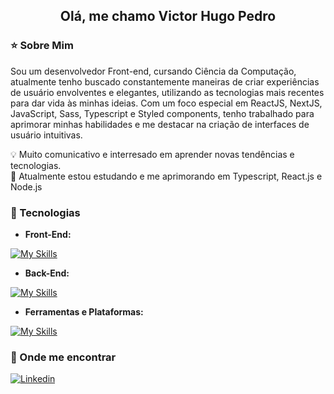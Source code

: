 <h2 align='center'>Olá, me chamo Victor Hugo Pedro</h2>

**<h3>⭐ Sobre Mim</h3>**

<p>Sou um desenvolvedor Front-end, cursando Ciência da Computação, atualmente tenho buscado constantemente maneiras de criar experiências de usuário envolventes e elegantes, utilizando as tecnologias mais recentes para dar vida às minhas ideias. Com um foco especial em ReactJS, NextJS, JavaScript, Sass, Typescript e Styled components, tenho trabalhado para aprimorar minhas habilidades e me destacar na criação de interfaces de usuário intuitivas.</p>

<p>💡 Muito comunicativo e interresado em aprender novas tendências e tecnologias.<br>
🌱 Atualmente estou estudando e me aprimorando em Typescript, React.js e Node.js</p>

**<h3>🚀 Tecnologias</h3>**

- **Front-End:**

[![My Skills](https://skillicons.dev/icons?i=html,css,bootstrap,js,ts,react,redux,sass,figma,styledcomponents,nextjs,tailwind)](https://skillicons.dev)

- **Back-End:**

[![My Skills](https://skillicons.dev/icons?i=mysql,nodejs,express)](https://skillicons.dev)

- **Ferramentas e Plataformas:**

[![My Skills](https://skillicons.dev/icons?i=vscode,git,github,ps,linux)](https://skillicons.dev)

**<h3>💬 Onde me encontrar</h3>**

[![Linkedin](https://img.shields.io/badge/LinkedIn-0077B5?style=for-the-badge&logo=linkedin&logoColor=white)](https://www.linkedin.com/in/victor-hugo-pedro-656a67228/)

